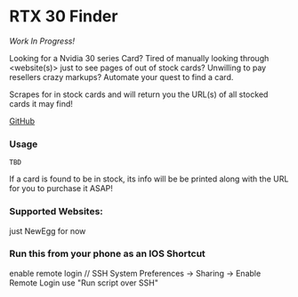 # RTX 30 Finder

*Work In Progress!*

Looking for a Nvidia 30 series Card? Tired of manually looking through <website(s)> just to see pages of out of stock cards? Unwilling to pay resellers crazy markups? 
Automate your quest to find a card.

Scrapes for in stock cards and will return you the URL(s) of all stocked cards it may find!  

[GitHub](https://github.com/pfkeogh/rtx-30-finder)

### Usage

```
TBD
```  
If a card is found to be in stock, its info will be be printed along with the URL for you to purchase it ASAP!  

### Supported Websites:
just NewEgg for now 


### Run this from your phone as an IOS Shortcut
enable remote login // SSH
System Preferences -> Sharing -> Enable Remote Login
use "Run script over SSH"


